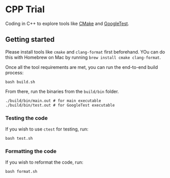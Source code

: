# CPP Trial

Coding in C++ to explore tools like [CMake](https://cmake.org/) and [GoogleTest](https://google.github.io/googletest/).

## Getting started

Please install tools like `cmake` and `clang-format` first beforehand. YOu can do this with Homebrew on Mac by running `brew install cmake clang-format`.

Once all the tool requirements are met, you can run the end-to-end build process:

```shell
bash build.sh
```

From there, run the binaries from the `build/bin` folder.

```shell
./build/bin/main.out # for main executable
./build/bin/test.out # for GoogleTest executable
```

### Testing the code

If you wish to use `ctest` for testing, run:

```shell
bash test.sh
```

### Formatting the code

If you wish to reformat the code, run:

```shell
bash format.sh
```
